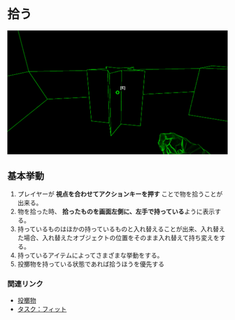 # 拾う

![アイテムを拾う](/Specifications/images/Item/PickUp.png)

## 基本挙動
1. プレイヤーが **視点を合わせてアクションキーを押す** ことで物を拾うことが出来る。
2. 物を拾った時、 **拾ったものを画面左側に、左手で持っている**ように表示する。
3. 持っているものはほかの持っているものと入れ替えることが出来、入れ替えた場合、入れ替えたオブジェクトの位置をそのまま入れ替えて持ち変えをする。
4. 持っているアイテムによってさまざまな挙動をする。
5. 投擲物を持っている状態であれば拾うほうを優先する

### 関連リンク

 - [投擲物](/Specifications/Item/ThrowingObject.md) 
 - [タスク：フィット](/Specifications/Task/Task1_Fit.md)


